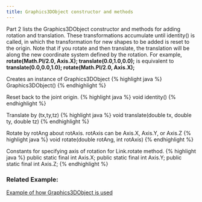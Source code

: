 ```yaml
---
title: Graphics3DObject constructor and methods
---
```


Part 2 lists the Graphics3DObject constructor and methods for adding rotation and translation. These transformations accumulate until identity() is called,
in which the transformation for new shapes to be added is reset to the origin. Note that if you rotate and then translate, the translation will be along the new coordinate system defined by the rotation.
For example, **rotate(Math.PI/2.0, Axis.X); translate(0.0,1.0,0.0);** is equivalent to **translate(0.0,0.0,1.0); rotate(Math.PI/2.0, Axis.X);**

Creates an instance of Graphics3DObject
{% highlight java %}
Graphics3DObject()
{% endhighlight %}

Reset back to the joint origin.
{% highlight java %}
void identity()
{% endhighlight %}

Translate by (tx,ty,tz)
{% highlight java %}
void translate(double tx, double ty, double tz)
{% endhighlight %}


Rotate by rotAng about rotAxis. rotAxis can be Axis.X, Axis.Y, or Axis.Z
{% highlight java %}
void rotate(double rotAng, int rotAxis)
{% endhighlight %}

Constants for specifying axis of rotation for Link.rotate method.
{% highlight java %}
public static final int Axis.X; 
public static final int Axis.Y; 
public static final int Axis.Z;
{% endhighlight %}

### Related Example:  
[Example of how Graphics3DObject is used]

[Example of how Graphics3DObject is used]: /documentation/20-scs/00-tutorials/05-creating-links
